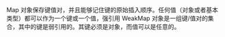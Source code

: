 Map 对象保存键值对，并且能够记住键的原始插入顺序。任何值（对象或者基本类型）都可以作为一个键或一个值，强引用
WeakMap 对象是一组键/值对的集合，其中的键是弱引用的。其键必须是对象，而值可以是任意的。 